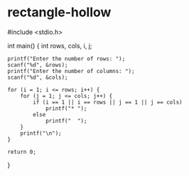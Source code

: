 # rectangle-hollow
#include <stdio.h>

int main() {
    int rows, cols, i, j;

    printf("Enter the number of rows: ");
    scanf("%d", &rows);
    printf("Enter the number of columns: ");
    scanf("%d", &cols);

    for (i = 1; i <= rows; i++) {
        for (j = 1; j <= cols; j++) {
            if (i == 1 || i == rows || j == 1 || j == cols)
                printf("* ");
            else
                printf("  ");
        }
        printf("\n");
    }

    return 0;
}
